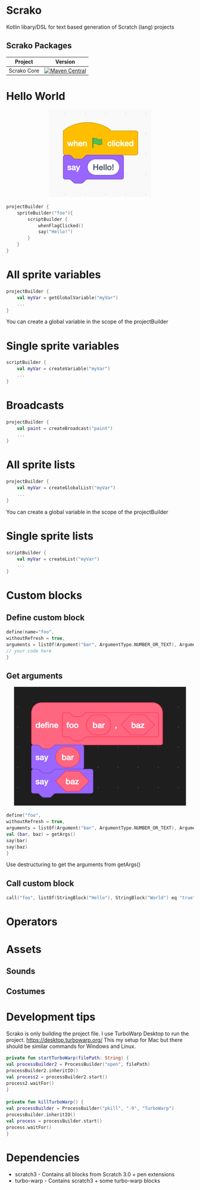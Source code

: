 # Scrako

 Kotlin libary/DSL for text based generation of Scratch (lang) projects 

## Scrako Packages

| Project     |                                                                                    Version                                                                                    |
|-------------|:-----------------------------------------------------------------------------------------------------------------------------------------------------------------------------:|
| Scrako Core | [![Maven Central](https://img.shields.io/maven-central/v/de.jensklingenberg.scrako/scrako-core)](https://central.sonatype.com/artifact/de.jensklingenberg.scrako/scrako-core) |

# Hello World

<p align="center">
  <img src ="https://raw.githubusercontent.com/Foso/Scrako/master/docs/hello.png"  />
</p>

```kotlin
projectBuilder {
    spriteBuilder("foo"){
        scriptBuilder {
            whenFlagClicked()
            say("Hello!")
        }
    }
}
```

# All sprite variables

```kotlin
projectBuilder {
    val myVar = getGlobalVariable("myVar")
    ...
}
```

You can create a global variable in the scope of the projectBuilder

# Single sprite variables

```kotlin
scriptBuilder {
    val myVar = createVariable("myVar")
    ...
}
```

# Broadcasts

```kotlin
projectBuilder {
    val paint = createBroadcast("paint")
    ...
}
```

# All sprite lists

```kotlin
projectBuilder {
    val myVar = createGlobalList("myVar")
    ...
}
```

You can create a global variable in the scope of the projectBuilder

# Single sprite lists

```kotlin
scriptBuilder {
    val myVar = createList("myVar")
    ...
}
```

# Custom blocks
## Define custom block
    
```kotlin
define(name="foo", 
withoutRefresh = true, 
arguments = listOf(Argument("bar", ArgumentType.NUMBER_OR_TEXT), Argument("baz", ArgumentType.BOOLEAN))) {
// your code here
}
```

## Get arguments

<p align="center">
  <img src ="https://raw.githubusercontent.com/Foso/Scrako/master/docs/img.png"  />
</p>

```kotlin
define("foo", 
withoutRefresh = true, 
arguments = listOf(Argument("bar", ArgumentType.NUMBER_OR_TEXT), Argument("baz", ArgumentType.BOOLEAN))) {
val (bar, baz) = getArgs()
say(bar)
say(baz)
}
```
Use destructuring to get the arguments from getArgs()

## Call custom block

```kotlin
call("foo", listOf(StringBlock("Hello"), StringBlock("World") eq "true" ))
```

# Operators

# Assets

## Sounds

## Costumes


# Development tips
Scrako is only building the project file. 
I use TurboWarp Desktop to run the project.
https://desktop.turbowarp.org/
This my setup for Mac but there should be similar commands for Windows and Linux.

```kotlin
private fun startTurboWarp(filePath: String) {
val processBuilder2 = ProcessBuilder("open", filePath)
processBuilder2.inheritIO()
val process2 = processBuilder2.start()
process2.waitFor()
}

private fun killTurboWarp() {
val processBuilder = ProcessBuilder("pkill", "-9", "TurboWarp")
processBuilder.inheritIO()
val process = processBuilder.start()
process.waitFor()
}
```

# Dependencies

* scratch3 - Contains all blocks from Scratch 3.0 + pen extensions
* turbo-warp - Contains scratch3 + some turbo-warp blocks
